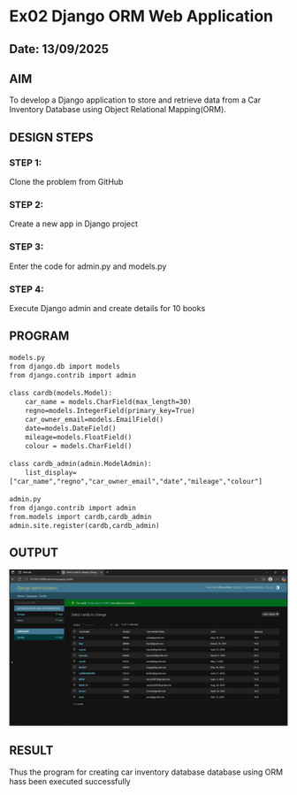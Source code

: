 # Ex02 Django ORM Web Application
## Date: 13/09/2025

## AIM
To develop a Django application to store and retrieve data from a Car Inventory Database using Object Relational Mapping(ORM).


## DESIGN STEPS

### STEP 1:
Clone the problem from GitHub

### STEP 2:
Create a new app in Django project

### STEP 3:
Enter the code for admin.py and models.py

### STEP 4:
Execute Django admin and create details for 10 books

## PROGRAM
```
models.py
from django.db import models
from django.contrib import admin

class cardb(models.Model):
    car_name = models.CharField(max_length=30)
    regno=models.IntegerField(primary_key=True)
    car_owner_email=models.EmailField()
    date=models.DateField()
    mileage=models.FloatField()
    colour = models.CharField()
    
class cardb_admin(admin.ModelAdmin):
    list_display=["car_name","regno","car_owner_email","date","mileage","colour"]

admin.py
from django.contrib import admin
from.models import cardb,cardb_admin
admin.site.register(cardb,cardb_admin)

```


## OUTPUT

![alt text](<Screenshot (1).png>)

## RESULT
Thus the program for creating car inventory database database using ORM hass been executed successfully
